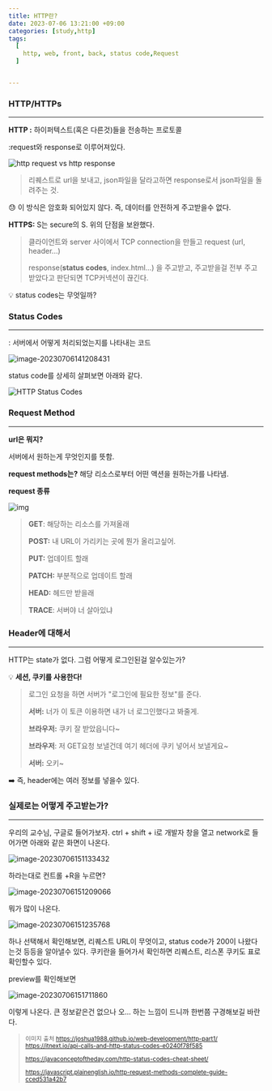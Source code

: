 ```yaml
---
title: HTTP란?
date: 2023-07-06 13:21:00 +09:00
categories: [study,http]
tags:
  [
    http, web, front, back, status code,Request
  ]


---
```


### HTTP/HTTPs

---

**HTTP :** 하이퍼텍스트(혹은 다른것)들을 전송하는 프로토콜

:request와 response로 이루어져있다.

![http request vs http response](https://raw.githubusercontent.com/bunju20/image_server/main/img_/request-response.png)

> 리퀘스트로 url을 보내고, json파일을 달라고하면 response로서 json파일을 돌려주는 것.

:sweat: 이 방식은 암호화 되어있지 않다. 즉, 데이터를 안전하게 주고받을수 없다.

   

**HTTPS:** S는 secure의 S. 위의 단점을 보완했다.

> 클라이언트와 server 사이에서 TCP connection을 만들고
> request (url, header...)
>
> response(**status codes**, index.html...)
> 을 주고받고, 주고받을걸 전부 주고받았다고 판단되면 TCP커넥션이 끊긴다.   

:bulb: status codes는 무엇일까?

   

### Status Codes

---

: 서버에서 어떻게 처리되었는지를 나타내는 코드

![image-20230706141208431](https://raw.githubusercontent.com/bunju20/image_server/main/img_/image-20230706141208431.png)

status code를 상세히 살펴보면 아래와 같다.

![HTTP Status Codes](https://raw.githubusercontent.com/bunju20/image_server/main/img_/HTTP_Status_Codes.png)



### Request Method

---

**url은 뭐지?**

서버에서 원하는게 무엇인지를 뜻함.

**request  methods는?**
해당 리소스로부터 어떤 액션을 원하는가를 나타냄.

**request 종류**

![img](https://raw.githubusercontent.com/bunju20/image_server/main/img_/1*bqTWyL7IFU4Z4xL0y4Su6A.jpeg)



> **GET**: 해당하는 리소스를 가져올래
>
> **POST:** 내 URL이 가리키는 곳에 뭔가 올리고싶어.
>
> **PUT:** 업데이트 할래
>
> **PATCH:** 부분적으로 업데이트 할래
>
> **HEAD:** 헤드만 받을래
>
> **TRACE**: 서버야 너 살아있냐

   

### Header에 대해서

---

HTTP는 state가 없다. 그럼 어떻게 로그인된걸 알수있는가?   



:bulb: **세션, 쿠키를 사용한다!**

> 로그인 요청을 하면 서버가 "로그인에 필요한 정보"를 준다.
>
> **서버:** 너가 이 토큰 이용하면 내가 너 로그인했다고 봐줄게.
>
> **브라우저:** 쿠키 잘 받았읍니다~
>
>    
>
> **브라우저**: 저 GET요청 보낼건데 여기 헤더에 쿠키 넣어서 보낼게요~
>
> **서버:** 오키~

:arrow_right: 즉, header에는 여러 정보를 넣을수 있다.

   

### 실제로는 어떻게 주고받는가?

---

우리의 교수님, 구글로 들어가보자. ctrl + shift + i로 개발자 창을 열고 network로 들어가면 아래와 같은 화면이 나온다.

![image-20230706151133432](https://raw.githubusercontent.com/bunju20/image_server/main/img_/image-20230706151133432.png)

하라는대로 컨트롤 +R을 누르면?

![image-20230706151209066](https://raw.githubusercontent.com/bunju20/image_server/main/img_/image-20230706151209066.png)

뭐가 많이 나온다.

![image-20230706151235768](https://raw.githubusercontent.com/bunju20/image_server/main/img_/image-20230706151235768.png)

하나 선택해서 확인해보면, 리퀘스트 URL이 무엇이고, status code가 200이 나왔다는것 등등을 알아낼수 있다.  쿠키란을 들어가서 확인하면 리퀘스트, 리스폰 쿠키도 표로 확인할수 있다.

preview를 확인해보면

![image-20230706151711860](https://raw.githubusercontent.com/bunju20/image_server/main/img_/image-20230706151711860.png)

이렇게 나온다. 큰 정보같은건 없으나 오... 하는 느낌이 드니까 한번쯤 구경해보길 바란다.

   

<small>

> 이미지 출처
> https://joshua1988.github.io/web-development/http-part1/
> https://itnext.io/api-calls-and-http-status-codes-e0240f78f585
>
> https://javaconceptoftheday.com/http-status-codes-cheat-sheet/
>
> https://javascript.plainenglish.io/http-request-methods-complete-guide-cced531a42b7

</small>
